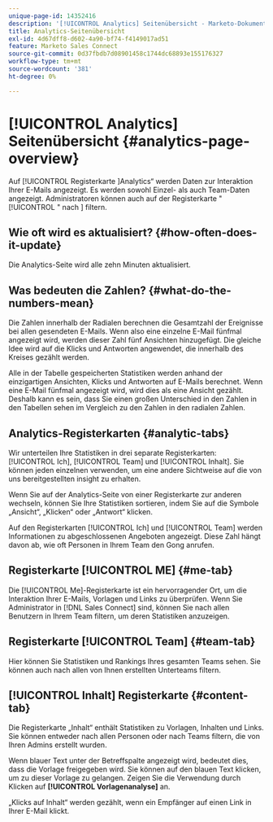 ```yaml
---
unique-page-id: 14352416
description: '[!UICONTROL Analytics] Seitenübersicht - Marketo-Dokumente - Produktdokumentation'
title: Analytics-Seitenübersicht
exl-id: 4d67dff8-d602-4a90-bf74-f4149017ad51
feature: Marketo Sales Connect
source-git-commit: 0d37fbdb7d08901458c1744dc68893e155176327
workflow-type: tm+mt
source-wordcount: '381'
ht-degree: 0%

---
```


# [!UICONTROL Analytics] Seitenübersicht {#analytics-page-overview}

Auf [!UICONTROL  Registerkarte ]Analytics“ werden Daten zur Interaktion Ihrer E-Mails angezeigt. Es werden sowohl Einzel- als auch Team-Daten angezeigt. Administratoren können auch auf der Registerkarte &quot;[!UICONTROL &quot; nach ] filtern.

## Wie oft wird es aktualisiert? {#how-often-does-it-update}

Die Analytics-Seite wird alle zehn Minuten aktualisiert.

## Was bedeuten die Zahlen? {#what-do-the-numbers-mean}

Die Zahlen innerhalb der Radialen berechnen die Gesamtzahl der Ereignisse bei allen gesendeten E-Mails. Wenn also eine einzelne E-Mail fünfmal angezeigt wird, werden dieser Zahl fünf Ansichten hinzugefügt. Die gleiche Idee wird auf die Klicks und Antworten angewendet, die innerhalb des Kreises gezählt werden.

Alle in der Tabelle gespeicherten Statistiken werden anhand der einzigartigen Ansichten, Klicks und Antworten auf E-Mails berechnet. Wenn eine E-Mail fünfmal angezeigt wird, wird dies als eine Ansicht gezählt. Deshalb kann es sein, dass Sie einen großen Unterschied in den Zahlen in den Tabellen sehen im Vergleich zu den Zahlen in den radialen Zahlen.

## Analytics-Registerkarten {#analytic-tabs}

Wir unterteilen Ihre Statistiken in drei separate Registerkarten: [!UICONTROL Ich], [!UICONTROL Team] und [!UICONTROL Inhalt]. Sie können jeden einzelnen verwenden, um eine andere Sichtweise auf die von uns bereitgestellten insight zu erhalten.

Wenn Sie auf der Analytics-Seite von einer Registerkarte zur anderen wechseln, können Sie Ihre Statistiken sortieren, indem Sie auf die Symbole „Ansicht“, „Klicken“ oder „Antwort“ klicken.

Auf den Registerkarten [!UICONTROL Ich] und [!UICONTROL Team] werden Informationen zu abgeschlossenen Angeboten angezeigt. Diese Zahl hängt davon ab, wie oft Personen in Ihrem Team den Gong anrufen.

## Registerkarte [!UICONTROL ME] {#me-tab}

Die [!UICONTROL Me]-Registerkarte ist ein hervorragender Ort, um die Interaktion Ihrer E-Mails, Vorlagen und Links zu überprüfen. Wenn Sie Administrator in [!DNL Sales Connect] sind, können Sie nach allen Benutzern in Ihrem Team filtern, um deren Statistiken anzuzeigen.

## Registerkarte [!UICONTROL Team] {#team-tab}

Hier können Sie Statistiken und Rankings Ihres gesamten Teams sehen. Sie können auch nach allen von Ihnen erstellten Unterteams filtern.

## [!UICONTROL Inhalt] Registerkarte {#content-tab}

Die Registerkarte „Inhalt“ enthält Statistiken zu Vorlagen, Inhalten und Links. Sie können entweder nach allen Personen oder nach Teams filtern, die von Ihren Admins erstellt wurden.

Wenn blauer Text unter der Betreffspalte angezeigt wird, bedeutet dies, dass die Vorlage freigegeben wird. Sie können auf den blauen Text klicken, um zu dieser Vorlage zu gelangen. Zeigen Sie die Verwendung durch Klicken auf **[!UICONTROL Vorlagenanalyse]** an.

„Klicks auf Inhalt“ werden gezählt, wenn ein Empfänger auf einen Link in Ihrer E-Mail klickt.
